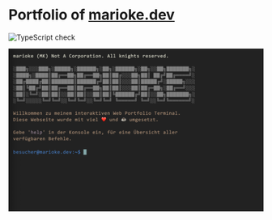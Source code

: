 # Portfolio of [marioke.dev](https://marioke.dev)

![TypeScript check](https://github.com/marioke/Portfolio/actions/workflows/tsc-check.yml/badge.svg)

![Screenshot](./screenshot.png)
